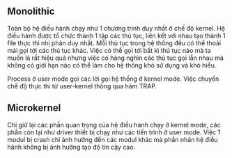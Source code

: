 ## Monolithic

Toàn bộ hệ điều hành chạy như 1 chương trình duy nhất ở chế độ kernel. Hệ điều hành được tổ chức thành 1 tập các thủ tục, liên kết với nhau tạo thành 1 file thực thi nhị phân duy nhất. Mỗi thủ tục trong hệ thống đều có thể thoải mái gọi tới các thủ tục khác. Việc có thể gọi tới bất kì thủ tục nào mà ta muốn là rất hiệu quả nhưng việc có hàng nghìn các thủ tục gọi lẫn nhau mà không có giới hạn nào có thể làm cho hệ thông khó sử dụng và khó hiểu.

Process ở user mode gọi các lời gọi hệ thống ở kernel mode. Việc chuyển chế độ thực thi từ user-kernel thông qua hàm TRAP.

## Microkernel

Chỉ giữ lại các phần quan trọng của hệ điều hành chạy ở kernel mode, các phần còn lại như driver thiết bị chạy như các tiến trình ở user mode. Việc 1 modul bị crash chỉ ảnh hưởng đến các modul khác mà phần nhân hệ điều hành không bị ảnh hưởng tạo độ tin cậy cao.


